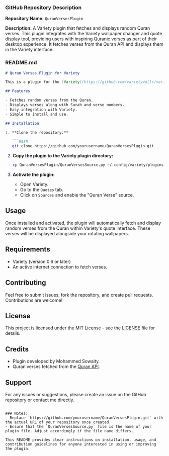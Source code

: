 ### GitHub Repository Description

**Repository Name:** `QuranVersesPlugin`

**Description:**
A Variety plugin that fetches and displays random Quran verses. This plugin integrates with the Variety wallpaper changer and quote display tool, providing users with inspiring Quranic verses as part of their desktop experience. It fetches verses from the Quran API and displays them in the Variety interface.

### README.md

```markdown
# Quran Verses Plugin for Variety

This is a plugin for the [Variety](https://github.com/varietywalls/variety) wallpaper changer and quote display tool. The plugin fetches and displays random verses from the Quran, enriching your desktop experience with inspirational and meaningful texts.

## Features

- Fetches random verses from the Quran.
- Displays verses along with Surah and verse numbers.
- Easy integration with Variety.
- Simple to install and use.

## Installation

1. **Clone the repository:**

   ```bash
   git clone https://github.com/yourusername/QuranVersesPlugin.git
   ```

2. **Copy the plugin to the Variety plugin directory:**

   ```bash
   cp QuranVersesPlugin/QuranVersesSource.py ~/.config/variety/plugins/
   ```

3. **Activate the plugin:**

   - Open Variety.
   - Go to the `Quotes` tab.
   - Click on `Sources` and enable the "Quran Verse" source.

## Usage

Once installed and activated, the plugin will automatically fetch and display random verses from the Quran within Variety's quote interface. These verses will be displayed alongside your rotating wallpapers.

## Requirements

- Variety (version 0.6 or later)
- An active internet connection to fetch verses.

## Contributing

Feel free to submit issues, fork the repository, and create pull requests. Contributions are welcome!

## License

This project is licensed under the MIT License - see the [LICENSE](LICENSE) file for details.

## Credits

- Plugin developed by Mohammed Sowaity.
- Quran verses fetched from the [Quran API](https://alquran.cloud/api).

## Support

For any issues or suggestions, please create an issue on the GitHub repository or contact me directly.

```

### Notes:
- Replace `https://github.com/yourusername/QuranVersesPlugin.git` with the actual URL of your repository once created.
- Ensure that the `QuranVersesSource.py` file is the name of your plugin file. Adjust accordingly if the file name differs.

This README provides clear instructions on installation, usage, and contribution guidelines for anyone interested in using or improving the plugin.

